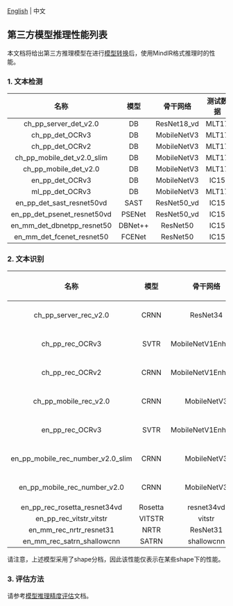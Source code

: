 [English](../../en/inference/model_perf_thirdparty_en.md) | 中文
## 第三方模型推理性能列表

本文档将给出第三方推理模型在进行[模型转换](./convert_tutorial_cn.md)后，使用MindIR格式推理时的性能。

### 1. 文本检测

| 名称 |  模型  | 骨干网络 | 测试数据 | recall | precision | f-score | 来源 |
|:----:|:------:|:--------:|:--------:|:------:|:---------:|:-------:|:----:|
|  ch_pp_server_det_v2.0  | DB |  ResNet18_vd       | MLT17      | 0.3637       |  0.6340         |  0.4622    | PaddleOCR |
| ch_pp_det_OCRv3       | DB  | MobileNetV3 | MLT17  | 0.2557         | 0.5021          | 0.3389 | PaddleOCR |
| ch_pp_det_OCRv2 | DB  | MobileNetV3 | MLT17 | 0.3258 | 0.6318 | 0.4299 | PaddleOCR|
| ch_pp_mobile_det_v2.0_slim | DB  | MobileNetV3 | MLT17 | 0.2346 | 0.4868 | 0.3166 | PaddleOCR|
| ch_pp_mobile_det_v2.0 | DB  | MobileNetV3 | MLT17 | 0.2403 | 0.4597 | 0.3156 | PaddleOCR |
| en_pp_det_OCRv3 | DB  | MobileNetV3 | IC15 | 0.3866 | 0.4630 | 0.4214 | PaddleOCR |
| ml_pp_det_OCRv3 | DB  | MobileNetV3 | MLT17 | 0.5992 | 0.7348 | 0.6601 | PaddleOCR |
| en_pp_det_sast_resnet50vd | SAST  | ResNet50_vd | IC15 | 0.7463 | 0.9043 | 0.8177 | PaddleOCR |
| en_pp_det_psenet_resnet50vd | PSENet  | ResNet50_vd | IC15 | 0.7664 | 0.8463 | 0.8044 | PaddleOCR |
| en_mm_det_dbnetpp_resnet50 | DBNet++  | ResNet50 | IC15 | 0.8387 | 0.7900 | 0.8136 | MMOCR |
| en_mm_det_fcenet_resnet50 | FCENet  | ResNet50 | IC15 | 0.8681 | 0.8074 | 0.8367 | MMOCR |

### 2. 文本识别
| 名称 |  模型  | 骨干网络 | 测试数据 | accuracy | norm edit distance | 来源 |
|:----:|:------:|:--------:|:--------:|:------:|:---------:|:----:|
| ch_pp_server_rec_v2.0 | CRNN | ResNet34           | MLT17 (only Chinese) | 0.4991 | 0.7411 | PaddleOCR |
| ch_pp_rec_OCRv3       | SVTR | MobileNetV1Enhance | MLT17 (only Chinese) | 0.4991  | 0.7535 | PaddleOCR |
| ch_pp_rec_OCRv2       | CRNN | MobileNetV1Enhance | MLT17 (only Chinese) | 0.4459  | 0.7036     | PaddleOCR |
| ch_pp_mobile_rec_v2.0       | CRNN | MobileNetV3 | MLT17 (only Chinese) | 0.2459  | 0.4878        | PaddleOCR |
| en_pp_rec_OCRv3       | SVTR | MobileNetV1Enhance | MLT17 (only English) | 0.7964  | 0.8854        | PaddleOCR |
| en_pp_mobile_rec_number_v2.0_slim       | CRNN | MobileNetV3 | MLT17 (only English) | 0.0164  | 0.0657         | PaddleOCR |
| en_pp_mobile_rec_number_v2.0       | CRNN | MobileNetV3 | MLT17 (only English) | 0.4304  | 0.5944         | PaddleOCR |
| en_pp_rec_rosetta_resnet34vd       | Rosetta | resnet34vd | IC15 | 0.6428  | 0.8321         | PaddleOCR |
| en_pp_rec_vitstr_vitstr       | VITSTR | vitstr  | IC15 | 0.6842  | 0.8578         | PaddleOCR |
| en_mm_rec_nrtr_resnet31       | NRTR | ResNet31 | IC15 | 0.6726  | 0.8574         | MMOCR |
| en_mm_rec_satrn_shallowcnn       | SATRN | shallowcnn  | IC15 | 0.7352  | 0.8887         | MMOCR |

请注意，上述模型采用了shape分档，因此该性能仅表示在某些shape下的性能。

### 3. 评估方法
请参考[模型推理精度评估](./model_evaluation_cn.md)文档。
